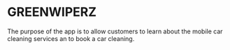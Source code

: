 # GREENWIPERZ

The purpose of the app is to allow customers to learn about the mobile car cleaning services an to book a car cleaning.
